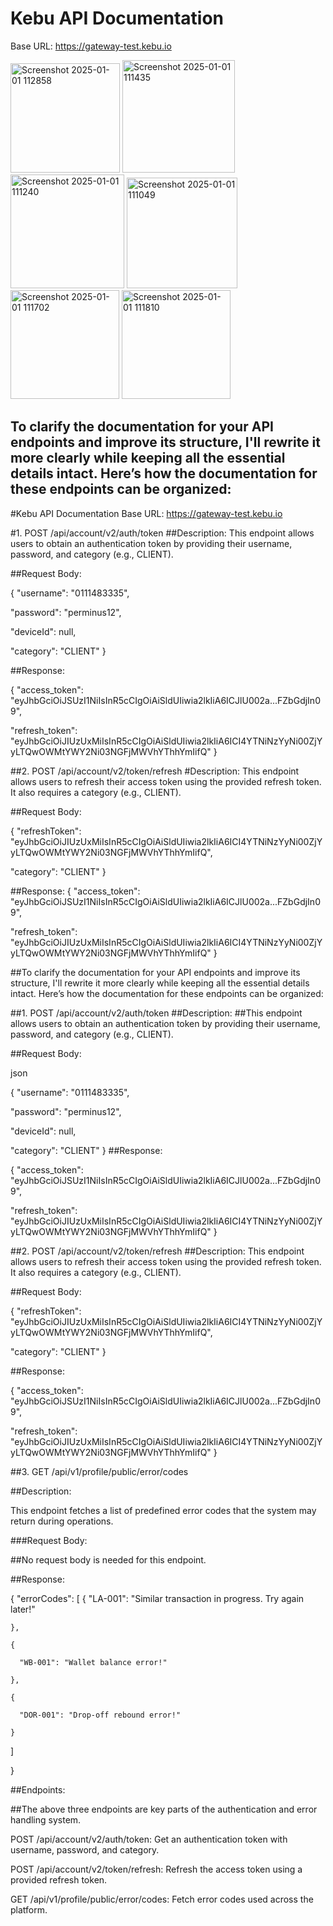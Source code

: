 # Kebu API Documentation
Base URL:
https://gateway-test.kebu.io

<img width="175" alt="Screenshot 2025-01-01 112858" src="https://github.com/user-attachments/assets/d256d8de-10db-43f5-abe6-32ac64c5d4cf" />

<img width="180" alt="Screenshot 2025-01-01 111435" src="https://github.com/user-attachments/assets/45d0bc2d-3d4f-4af5-bb76-1b58c0675868" />

<img width="182" alt="Screenshot 2025-01-01 111240" src="https://github.com/user-attachments/assets/1f632b26-86a0-41c5-a547-2242e17d6a9f" />


<img width="177" alt="Screenshot 2025-01-01 111049" src="https://github.com/user-attachments/assets/6dc4e8c7-0bc6-4a58-9d5e-93a878220195" />

<img width="174" alt="Screenshot 2025-01-01 111702" src="https://github.com/user-attachments/assets/80dbab71-f107-4403-82b6-64dd863435ae" />


<img width="174" alt="Screenshot 2025-01-01 111810" src="https://github.com/user-attachments/assets/60854f64-904b-4f36-971d-eacafdce736f" />

## To clarify the documentation for your API endpoints and improve its structure, I'll rewrite it more clearly while keeping all the essential details intact. Here’s how the documentation for these endpoints can be organized:

#Kebu API Documentation
Base URL:
https://gateway-test.kebu.io

#1. POST /api/account/v2/auth/token
##Description:
This endpoint allows users to obtain an authentication token by providing their username, password, and category (e.g., CLIENT).

##Request Body:

{
  "username": "0111483335",
  
  "password": "perminus12",
  
  "deviceId": null,
  
  "category": "CLIENT"
}

##Response:

{
  "access_token": "eyJhbGciOiJSUzI1NiIsInR5cCIgOiAiSldUIiwia2lkIiA6ICJlU002a...FZbGdjIn09",
  
  "refresh_token": "eyJhbGciOiJIUzUxMiIsInR5cCIgOiAiSldUIiwia2lkIiA6ICI4YTNiNzYyNi00ZjYyLTQwOWMtYWY2Ni03NGFjMWVhYThhYmIifQ"
}


##2. POST /api/account/v2/token/refresh
#Description:
This endpoint allows users to refresh their access token using the provided refresh token. It also requires a category (e.g., CLIENT).

##Request Body:

{
  "refreshToken": "eyJhbGciOiJIUzUxMiIsInR5cCIgOiAiSldUIiwia2lkIiA6ICI4YTNiNzYyNi00ZjYyLTQwOWMtYWY2Ni03NGFjMWVhYThhYmIifQ",
  
  "category": "CLIENT"
}

##Response:
{
  "access_token": "eyJhbGciOiJSUzI1NiIsInR5cCIgOiAiSldUIiwia2lkIiA6ICJlU002a...FZbGdjIn09",
  
  "refresh_token": "eyJhbGciOiJIUzUxMiIsInR5cCIgOiAiSldUIiwia2lkIiA6ICI4YTNiNzYyNi00ZjYyLTQwOWMtYWY2Ni03NGFjMWVhYThhYmIifQ"
}


##To clarify the documentation for your API endpoints and improve its structure, I'll rewrite it more clearly while keeping all the essential details intact. Here’s how the documentation for these endpoints can be organized:


##1. POST /api/account/v2/auth/token
##Description:
##This endpoint allows users to obtain an authentication token by providing their username, password, and category (e.g., CLIENT).

##Request Body:

json

{
  "username": "0111483335",
  
  "password": "perminus12",
  
  "deviceId": null,
  
  "category": "CLIENT"
}
##Response:


{
  "access_token": "eyJhbGciOiJSUzI1NiIsInR5cCIgOiAiSldUIiwia2lkIiA6ICJlU002a...FZbGdjIn09",
  
  "refresh_token": "eyJhbGciOiJIUzUxMiIsInR5cCIgOiAiSldUIiwia2lkIiA6ICI4YTNiNzYyNi00ZjYyLTQwOWMtYWY2Ni03NGFjMWVhYThhYmIifQ"
}

##2. POST /api/account/v2/token/refresh
##Description:
This endpoint allows users to refresh their access token using the provided refresh token. It also requires a category (e.g., CLIENT).

##Request Body:

{
  "refreshToken": "eyJhbGciOiJIUzUxMiIsInR5cCIgOiAiSldUIiwia2lkIiA6ICI4YTNiNzYyNi00ZjYyLTQwOWMtYWY2Ni03NGFjMWVhYThhYmIifQ",
  
  "category": "CLIENT"
}

##Response:


{
  "access_token": "eyJhbGciOiJSUzI1NiIsInR5cCIgOiAiSldUIiwia2lkIiA6ICJlU002a...FZbGdjIn09",
  
  "refresh_token": "eyJhbGciOiJIUzUxMiIsInR5cCIgOiAiSldUIiwia2lkIiA6ICI4YTNiNzYyNi00ZjYyLTQwOWMtYWY2Ni03NGFjMWVhYThhYmIifQ"
}

##3. GET /api/v1/profile/public/error/codes

##Description:

This endpoint fetches a list of predefined error codes that the system may return during operations.

###Request Body:

##No request body is needed for this endpoint.

##Response:

{
  "errorCodes": [
{
  "LA-001": "Similar transaction in progress. Try again later!"
  
    },
    
    {
    
      "WB-001": "Wallet balance error!"
      
    },
    
    {
    
      "DOR-001": "Drop-off rebound error!"
      
    }
    
  ]

}



##Endpoints:

##The above three endpoints are key parts of the authentication and error handling system.

POST /api/account/v2/auth/token: Get an authentication token with username, password, and category.

POST /api/account/v2/token/refresh: Refresh the access token using a provided refresh token.

GET /api/v1/profile/public/error/codes: Fetch error codes used across the platform.




